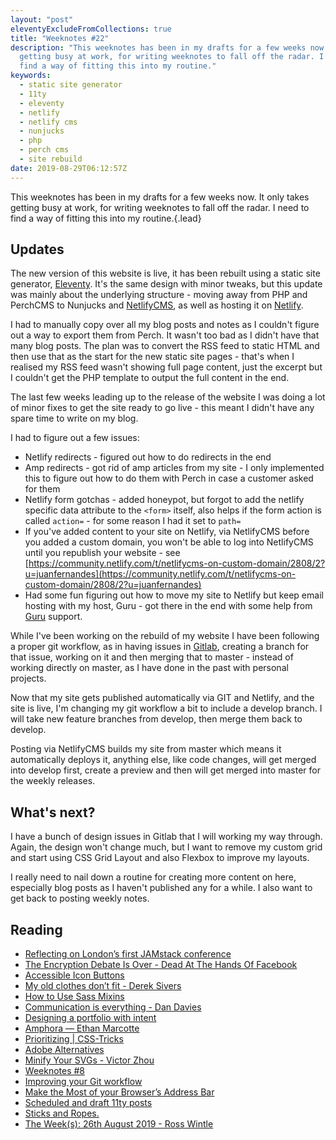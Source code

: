 ```yaml
---
layout: "post"
eleventyExcludeFromCollections: true
title: "Weeknotes #22"
description: "This weeknotes has been in my drafts for a few weeks now. It only takes
  getting busy at work, for writing weeknotes to fall off the radar. I need to
  find a way of fitting this into my routine."
keywords:
  - static site generator
  - 11ty
  - eleventy
  - netlify
  - netlify cms
  - nunjucks
  - php
  - perch cms
  - site rebuild
date: 2019-08-29T06:12:57Z
---
```

This weeknotes has been in my drafts for a few weeks now. It only takes getting busy at work, for writing weeknotes to fall off the radar. I need to find a way of fitting this into my routine.{.lead}

## Updates

The new version of this website is live, it has been rebuilt using a static site generator, [Eleventy](https://www.11ty.dev/). It's the same design with minor tweaks, but this update was mainly about the underlying structure - moving away from PHP and PerchCMS to Nunjucks and [NetlifyCMS](https://decapcms.org/), as well as hosting it on [Netlify](https://www.netlify.com).

I had to manually copy over all my blog posts and notes as I couldn't figure out a way to export them from Perch. It wasn't too bad as I didn't have that many blog posts. The plan was to convert the RSS feed to static HTML and then use that as the start for the new static site pages - that's when I realised my RSS feed wasn't showing full page content, just the excerpt but I couldn't get the PHP template to output the full content in the end.

The last few weeks leading up to the release of the website I was doing a lot of minor fixes to get the site ready to go live - this meant I didn't have any spare time to write on my blog.

I had to figure out a few issues:

* Netlify redirects - figured out how to do redirects in the end
* Amp redirects - got rid of amp articles from my site - I only implemented this to figure out how to do them with Perch in case a customer asked for them
* Netlify form gotchas - added honeypot, but forgot to add the netlify specific data attribute to the `<form>` itself, also helps if the form action is called `action=` - for some reason I had it set to `path=`
* If you've added content to your site on Netlify, via NetlifyCMS before you added a custom domain, you won't be able to log into NetlifyCMS until you republish your website - see [https://community.netlify.com/t/netlifycms-on-custom-domain/2808/2?u=juanfernandes](https://community.netlify.com/t/netlifycms-on-custom-domain/2808/2?u=juanfernandes)
* Had some fun figuring out how to move my site to Netlify but keep email hosting with my host, Guru - got there in the end with some help from [Guru](https://my.guru.co.uk/aff.php?aff=6526
) support.

While I've been working on the rebuild of my website I have been following a proper git workflow, as in having issues in [Gitlab](https://about.gitlab.com/), creating a branch for that issue, working on it and then merging that to master - instead of working directly on master, as I have done in the past with personal projects.

Now that my site gets published automatically via GIT and Netlify, and the site is live, I'm changing my git workflow a bit to include a develop branch. I will take new feature branches from develop, then merge them back to develop.

Posting via NetlifyCMS builds my site from master which means it automatically deploys it, anything else, like code changes, will get merged into develop first, create a preview and then will get merged into master for the weekly releases.

## What's next?
I have a bunch of design issues in Gitlab that I will working my way through. Again, the design won't change much, but I want to remove my custom grid and start using CSS Grid Layout and also Flexbox to improve my layouts.

I really need to nail down a routine for creating more content on here, especially blog posts as I haven't published any for a while. I also want to get back to posting weekly notes.

## Reading
- [Reflecting on London’s first JAMstack conference](https://dev.to/philhawksworth/reflecting-on-london-s-first-jamstack-conference-13e9 "Reflecting on London’s first JAMstack conference")
- [The Encryption Debate Is Over - Dead At The Hands Of Facebook](https://www.forbes.com/sites/kalevleetaru/2019/07/26/the-encryption-debate-is-over-dead-at-the-hands-of-facebook/ "The Encryption Debate Is Over - Dead At The Hands Of Facebook")
- [Accessible Icon Buttons](https://www.sarasoueidan.com/blog/accessible-icon-buttons/ "Accessible Icon Buttons")
- [My old clothes don’t fit - Derek Sivers](https://sive.rs/clothes "My old clothes don’t fit | Derek Sivers")
- [How to Use Sass Mixins](https://www.digitalocean.com/community/tutorials/how-to-use-sass-mixins "How to Use Sass Mixins")
- [Communication is everything - Dan Davies](https://www.dan-davies.co.uk/communication-is-everything "Communication is everything - Dan Davies")
- [Designing a portfolio with intent](https://andrewcouldwell.medium.com/designing-a-portfolio-with-intent-e5a74de9722 "Designing a portfolio with intent")
- [Amphora — Ethan Marcotte](https://ethanmarcotte.com/wrote/amphora/ "Amphora — Ethan Marcotte")
- [Prioritizing | CSS-Tricks](https://css-tricks.com/prioritizing/ "Prioritizing | CSS-Tricks")
- [Adobe Alternatives](http://brendandawes.com/blog/adobe-alterntives "Adobe Alternatives")
- [Minify Your SVGs - Victor Zhou](https://victorzhou.com/blog/minify-svgs/ "Minify Your SVGs - Victor Zhou")
- [Weeknotes #8](https://daverupert.com/2019/08/weeknotes-8/ "Weeknotes #8")
- [Improving your Git workflow](https://dev.to/christopherkade/improving-your-git-workflow-176j "Improving your Git workflow")
- [Make the Most of your Browser’s Address Bar](https://thoughtbot.com/blog/make-the-most-of-your-browser-s-address-bar "Make the Most of your Browser’s Address Bar")
- [Scheduled and draft 11ty posts](https://remysharp.com/2019/06/26/scheduled-and-draft-11ty-posts "Scheduled and draft 11ty posts")
- [Sticks and Ropes.](https://daverupert.com/2019/08/sticks-and-ropes/ "Sticks and Ropes.")
- [The Week(s): 26th August 2019 - Ross Wintle](https://rosswintle.uk/2019/08/the-weeks-26th-august-2019/ "The Week(s): 26th August 2019 - Ross Wintle")

